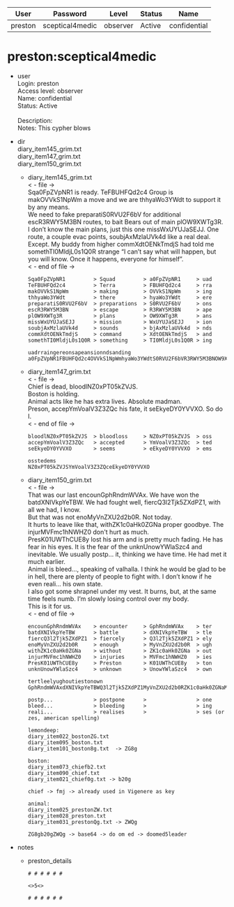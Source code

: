 | User         | Password                          | Level    | Status     | Name          |  
|--------------|-----------------------------------|----------|------------|---------------|  
| preston      | sceptical4medic                   | observer | Active     | confidential  | 

# preston:sceptical4medic
* user  
  	Login: preston  <br>
  	Access level: observer  <br>
  	Name: confidential  <br>
  	Status: Active  <br>	  
    Description:  <br>
    Notes: This cypher blows

* dir<br>
    diary_item145_grim.txt <br>
    diary_item147_grim.txt <br>
    diary_item150_grim.txt <br>
    
  * diary_item145_grim.txt <br>
      < - file -> <br>
      Sqa0FpZVpNR1 is ready. TeFBUHFQd2c4 Group is makOVVkS1NpWm a move and we are thhyaWo3YWdt to support it by any means. <br>
      We need to fake preparatiS0RVU2F6bV for additional escR3RWY5M3BN routes, to bait Bears out of main plOW9XWTg3R. <br>
      I don’t know the main plans, just this one missWxUYUJaSEJJ. One route, a couple evac points, soubjAxMzlaUVk4d like a real deal. <br>
      Except. My buddy from higher commXdtOENkTmdjS had told me somethTI0MldjL0s1Q0R strange “I can’t say what will happen, but you will know. Once it happens, everyone for himself”. <br>
      < - end of file ->
    
      ```
      Sqa0FpZVpNR1         > Squad         > a0FpZVpNR1     > uad
      TeFBUHFQd2c4         > Terra         > FBUHFQd2c4     > rra
      makOVVkS1NpWm        > making        > OVVkS1NpWm     > ing
      thhyaWo3YWdt         > there         > hyaWo3YWdt     > ere
      preparatiS0RVU2F6bV  > preparations  > S0RVU2F6bV     > ons
      escR3RWY5M3BN        > escape        > R3RWY5M3BN     > ape
      plOW9XWTg3R          > plans         > OW9XWTg3R      > ans
      missWxUYUJaSEJJ      > mission       > WxUYUJaSEJJ    > ion
      soubjAxMzlaUVk4d     > sounds        > bjAxMzlaUVk4d  > nds
      commXdtOENkTmdjS     > command       > XdtOENkTmdjS   > and
      somethTI0MldjL0s1Q0R > something     > TI0MldjL0s1Q0R > ing

      uadrraingereonsapeansionndsanding
      a0FpZVpNR1FBUHFQd2c4OVVkS1NpWmhyaWo3YWdtS0RVU2F6bVR3RWY5M3BNOW9XWTg3RWxUYUJaSEJJbjAxMzlaUVk4dXdtOENkTmdjSTI0MldjL0s1Q0R
      ```
    
  * diary_item147_grim.txt <br>
      < - file -> <br>
      Chief is dead, bloodlNZ0xPT05kZVJS. <br>
      Boston is holding. <br>
      Animal acts like he has extra lives. Absolute madman. <br>
      Preson, accepYmVoalV3Z3ZQc his fate, it seEkyeDY0YVVXO. So do I. <br>
      < - end of file ->
    
      ```
      bloodlNZ0xPT05kZVJS  > bloodloss     > NZ0xPT05kZVJS  > oss
      accepYmVoalV3Z3ZQc   > accepted      > YmVoalV3Z3ZQc  > ted
      seEkyeDY0YVVXO       > seems         > eEkyeDY0YVVXO  > ems

      osstedems
      NZ0xPT05kZVJSYmVoalV3Z3ZQceEkyeDY0YVVXO
      ```

  * diary_item150_grim.txt <br>
      < - file -> <br>
      That was our last encounGphRndmWVAx. We have won the batdXNIVkpYeTBW. We had fought well, fiercQ3l2Tjk5ZXdPZ1, with all we had, I know. <br>
      But that was not enoMyVnZXU2d2b0R. Not today. <br>
      It hurts to leave like that, withZK1c0aHk0ZGNa proper goodbye. The injurMVFmc1hNWHZ0 don't hurt as much. <br>
      PresK01UWThCUE8y lost his arm and is pretty much fading. He has fear in his eyes. It is the fear of the unknUnowYWlaSzc4 and inevitable. We usually postp... it, thinking we have time. He had met it much earlier. <br>
      Animal is bleed..., speaking of valhalla. I think he would be glad to be in hell, there are plenty of people to fight with. I don’t know if he even reali... his own state. <br>
      I also got some shrapnel under my vest. It burns, but, at the same time feels numb. I’m slowly losing control over my body. <br>
      This is it for us. <br>
      < - end of file ->
    
      ```
      encounGphRndmWVAx    > encounter     > GphRndmWVAx    > ter
      batdXNIVkpYeTBW      > battle        > dXNIVkpYeTBW   > tle
      fiercQ3l2Tjk5ZXdPZ1  > fiercely      > Q3l2Tjk5ZXdPZ1 > ely
      enoMyVnZXU2d2b0R     > enough        > MyVnZXU2d2b0R  > ugh
      withZK1c0aHk0ZGNa    > without       > ZK1c0aHk0ZGNa  > out
      injurMVFmc1hNWHZ0    > injuries      > MVFmc1hNWHZ0   > ies
      PresK01UWThCUE8y     > Preston       > K01UWThCUE8y   > ton
      unknUnowYWlaSzc4     > unknown       > UnowYWlaSzc4   > own

      tertleelyughoutiestonown
      GphRndmWVAxdXNIVkpYeTBWQ3l2Tjk5ZXdPZ1MyVnZXU2d2b0RZK1c0aHk0ZGNaMVFmc1hNWHZ0K01UWThCUE8yUnowYWlaSzc4

      postp...             > postpone      >                > one
      bleed...             > bleeding      >                > ing
      reali...             > realises      >                > ses (or zes, american spelling)
      
      ```

      ```
      lemondeep:
      diary_item022_bostonZG.txt
      diary_item095_boston.txt
      diary_item101_boston8g.txt  -> ZG8g

      boston:
      diary_item073_chiefb2.txt
      diary_item090_chief.txt
      diary_item021_chief0g.txt -> b20g

      chief -> fmj -> already used in Vigenere as key
      
      animal:
      diary_item025_prestonZW.txt
      diary_item028_preston.txt
      diary_item031_prestonQg.txt -> ZWQg

      ZG8gb20gZWQg -> base64 -> do om ed -> doomed5leader      
      ```
  
* notes
  * preston_details
    ```
    # # # # # #

    <>5<>

    # # # # # #
    ```
